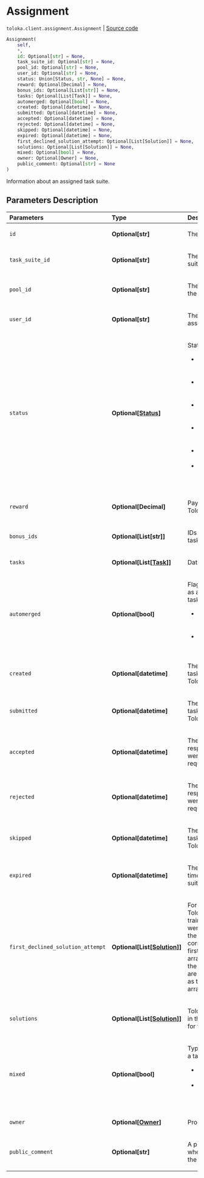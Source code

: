 # Assignment
`toloka.client.assignment.Assignment` | [Source code](https://github.com/Toloka/toloka-kit/blob/v1.1.4/src/client/assignment.py#L20)

```python
Assignment(
    self,
    *,
    id: Optional[str] = None,
    task_suite_id: Optional[str] = None,
    pool_id: Optional[str] = None,
    user_id: Optional[str] = None,
    status: Union[Status, str, None] = None,
    reward: Optional[Decimal] = None,
    bonus_ids: Optional[List[str]] = None,
    tasks: Optional[List[Task]] = None,
    automerged: Optional[bool] = None,
    created: Optional[datetime] = None,
    submitted: Optional[datetime] = None,
    accepted: Optional[datetime] = None,
    rejected: Optional[datetime] = None,
    skipped: Optional[datetime] = None,
    expired: Optional[datetime] = None,
    first_declined_solution_attempt: Optional[List[Solution]] = None,
    solutions: Optional[List[Solution]] = None,
    mixed: Optional[bool] = None,
    owner: Optional[Owner] = None,
    public_comment: Optional[str] = None
)
```

Information about an assigned task suite.

## Parameters Description

| Parameters | Type | Description |
| :----------| :----| :-----------|
`id`|**Optional\[str\]**|<p>The ID of the assignment.</p>
`task_suite_id`|**Optional\[str\]**|<p>The ID of the assigned task suite.</p>
`pool_id`|**Optional\[str\]**|<p>The ID of the pool containing the task suite.</p>
`user_id`|**Optional\[str\]**|<p>The ID of the Toloker who was assigned the task suite.</p>
`status`|**Optional\[[Status](toloka.client.assignment.Assignment.Status.md)\]**|<p>Status of the assignment.</p> <ul> <li>`ACTIVE` — The task suite is assigned but it isn&#x27;t completed yet.</li> <li>`SUBMITTED` — The task suite is completed but it isn&#x27;t checked.</li> <li>`ACCEPTED` — The task suite is accepted by the requester.</li> <li>`REJECTED` — The task suite is rejected by the requester.</li> <li>`SKIPPED` — The task suite is skipped by the Toloker.</li> <li>`EXPIRED` — Time for completing the tasks has expired.</li> </ul>
`reward`|**Optional\[Decimal\]**|<p>Payment received by the Toloker.</p>
`bonus_ids`|**Optional\[List\[str\]\]**|<p>IDs of rewards issued for the task.</p>
`tasks`|**Optional\[List\[[Task](toloka.client.task.Task.md)\]\]**|<p>Data for the tasks.</p>
`automerged`|**Optional\[bool\]**|<p>Flag of the response received as a result of merging identical tasks. Value:</p> <ul> <li>`True` — The response was recorded when identical tasks were merged.</li> <li>`False` — Normal Toloker response.</li> </ul>
`created`|**Optional\[datetime\]**|<p>The date and time when the task suite was assigned to a Toloker.</p>
`submitted`|**Optional\[datetime\]**|<p>The date and time when the task suite was completed by a Toloker.</p>
`accepted`|**Optional\[datetime\]**|<p>The date and time when the responses for the task suite were accepted by the requester.</p>
`rejected`|**Optional\[datetime\]**|<p>The date and time when the responses for the task suite were rejected by the requester.</p>
`skipped`|**Optional\[datetime\]**|<p>The date and time when the task suite was skipped by the Toloker.</p>
`expired`|**Optional\[datetime\]**|<p>The date and time when the time for completing the task suite expired.</p>
`first_declined_solution_attempt`|**Optional\[List\[[Solution](toloka.client.solution.Solution.md)\]\]**|<p>For training tasks. The Toloker&#x27;s first responses in the training task (only if these were the wrong answers). If the Toloker answered correctly on the first try, the first_declined_solution_attempt array is omitted. Arrays with the responses (output_values) are arranged in the same order as the task data in the tasks array.</p>
`solutions`|**Optional\[List\[[Solution](toloka.client.solution.Solution.md)\]\]**|<p>Toloker responses. Arranged in the same order as the data for tasks in the tasks array.</p>
`mixed`|**Optional\[bool\]**|<p>Type of operation for creating a task suite:</p> <ul> <li>`True` — Smart mixing was used.</li> <li>`False` — The tasks were grouped manually, smart mixing was not used.</li> </ul>
`owner`|**Optional\[[Owner](toloka.client.owner.Owner.md)\]**|<p>Properties of Requester.</p>
`public_comment`|**Optional\[str\]**|<p>A public comment that is set when accepting or rejecting the assignment.</p>

